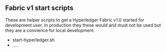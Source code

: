 ## Fabric v1 start scripts

These are helper scripts to get a Hyperledger Fabric v1.0 started for development user.
In production they these would and must not be used but they are a convience for local development.

- start-hyperledger.sh
- ....
